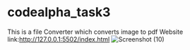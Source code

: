 # codealpha_task3
This is a file Converter which converts image to pdf
Website link:http://127.0.0.1:5502/index.html
![Screenshot (10)](https://github.com/Aksingh25/codealpha_task3/assets/102855178/533d7c4c-631e-480b-943f-cc9ab46dfe4b)
